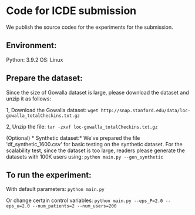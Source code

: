 # Code for ICDE submission 

We publish the source codes for the experiments for the submission. 

## Environment:

Python: 3.9.2
OS: Linux

## Prepare the dataset:

Since the size of Gowalla dataset is large, please download the dataset and unzip it as follows:

1, Download the Gowalla dataset:
`wget http://snap.stanford.edu/data/loc-gowalla_totalCheckins.txt.gz`

2, Unzip the file:
`tar -zxvf loc-gowalla_totalCheckins.txt.gz`

(Optional) * Synthetic dataset:*
We've prepared the file 'df_synthetic_1600.csv' for basic testing on the synthetic dataset. For the scalability test, since the dataset is too large, readers please generate the datasets with 100K users using:
`python main.py --gen_synthetic`

## To run the experiment:

With default parameters:
`python main.py`

Or change certain control variables:
`python main.py --eps_P=2.0 --eps_u=2.0 --num_patients=2 --num_users=200`
